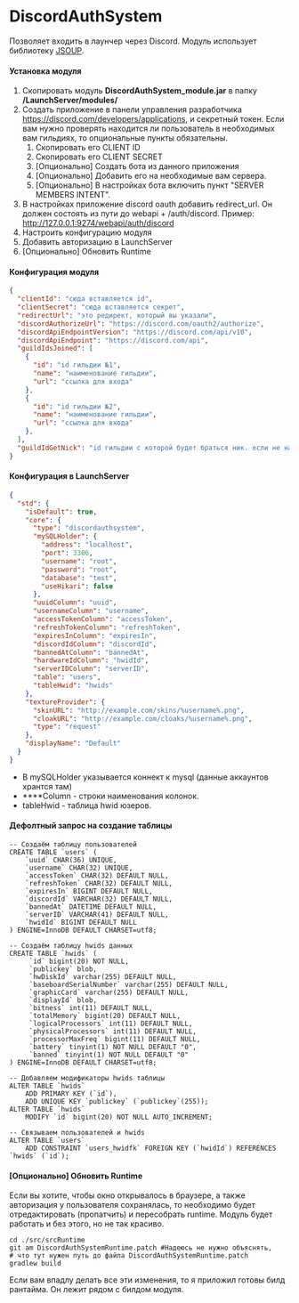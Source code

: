 # DiscordAuthSystem

Позволяет входить в лаунчер через Discord.
Модуль использует библиотеку [JSOUP](https://jsoup.org/download).

#### Установка модуля

1. Скопировать модуль **DiscordAuthSystem_module.jar** в папку **/LaunchServer/modules/**
2. Создать приложение в панели управления разработчика https://discord.com/developers/applications, и секретный токен.
Если вам нужно проверять находится ли пользователь в необходимых вам гильдиях, то опциональные пункты обязательны. 
     1. Скопировать его CLIENT ID
     2. Скопировать его CLIENT SECRET
     3. [Опционально] Создать бота из данного приложения
     4. [Опционально] Добавить его на необходимые вам сервера.
     5. [Опционально] В настройках бота включить пункт "SERVER MEMBERS INTENT". 
4. В настройках приложение discord oauth добавить redirect_url. Он должен состоять из пути до webapi + /auth/discord. Пример: http://127.0.0.1:9274/webapi/auth/discord
5. Настроить конфигурацию модуля
6. Добавить авторизацию в LaunchServer
7. [Опционально] Обновить Runtime

#### Конфигурация модуля

```json
{
  "clientId": "сюда вставляется id",
  "clientSecret": "сюда вставляется секрет",
  "redirectUrl": "это редирект, который вы указали",
  "discordAuthorizeUrl": "https://discord.com/oauth2/authorize",
  "discordApiEndpointVersion": "https://discord.com/api/v10",
  "discordApiEndpoint": "https://discord.com/api",
  "guildIdsJoined": [
    {
      "id": "id гильдии №1",
      "name": "наименование гильдии",
      "url": "ссылка для входа"
    },
    {
      "id": "id гильдии №2",
      "name": "наименование гильдии",
      "url": "ссылка для входа"
    },
  ],
  "guildIdGetNick": "id гильдии с которой будет браться ник. если не надо, то осталить пустым"
}
```

#### Конфигурация в LaunchServer

```json
{
  "std": {
    "isDefault": true,
    "core": {
      "type": "discordauthsystem",
      "mySQLHolder": {
        "address": "localhost",
        "port": 3306,
        "username": "root",
        "password": "root",
        "database": "test",
        "useHikari": false
      },
      "uuidColumn": "uuid",
      "usernameColumn": "username",
      "accessTokenColumn": "accessToken",
      "refreshTokenColumn": "refreshToken",
      "expiresInColumn": "expiresIn",
      "discordIdColumn": "discordId",
      "bannedAtColumn": "bannedAt",
      "hardwareIdColumn": "hwidId",
      "serverIDColumn": "serverID",
      "table": "users",
      "tableHwid": "hwids"
    },
    "textureProvider": {
      "skinURL": "http://example.com/skins/%username%.png",
      "cloakURL": "http://example.com/cloaks/%username%.png",
      "type": "request"
    },
    "displayName": "Default"
  }
}
```

- В mySQLHolder указывается коннект к mysql (данные аккаунтов хрантся там)
- \*\*\*\*Column - строки наименования колонок.
- tableHwid - таблица hwid юзеров.

#### Дефолтный запрос на создание таблицы

```mysql
-- Создаём таблицу пользователей
CREATE TABLE `users` (
    `uuid` CHAR(36) UNIQUE,
    `username` CHAR(32) UNIQUE,
    `accessToken` CHAR(32) DEFAULT NULL,
    `refreshToken` CHAR(32) DEFAULT NULL,
    `expiresIn` BIGINT DEFAULT NULL,
    `discordId` VARCHAR(32) DEFAULT NULL,
    `bannedAt` DATETIME DEFAULT NULL,
    `serverID` VARCHAR(41) DEFAULT NULL,
    `hwidId` BIGINT DEFAULT NULL
) ENGINE=InnoDB DEFAULT CHARSET=utf8;

-- Создаём таблицу hwids данных
CREATE TABLE `hwids` (
     `id` bigint(20) NOT NULL,
     `publickey` blob,
     `hwDiskId` varchar(255) DEFAULT NULL,
     `baseboardSerialNumber` varchar(255) DEFAULT NULL,
     `graphicCard` varchar(255) DEFAULT NULL,
     `displayId` blob,
     `bitness` int(11) DEFAULT NULL,
     `totalMemory` bigint(20) DEFAULT NULL,
     `logicalProcessors` int(11) DEFAULT NULL,
     `physicalProcessors` int(11) DEFAULT NULL,
     `processorMaxFreq` bigint(11) DEFAULT NULL,
     `battery` tinyint(1) NOT NULL DEFAULT "0",
     `banned` tinyint(1) NOT NULL DEFAULT "0"
) ENGINE=InnoDB DEFAULT CHARSET=utf8;

-- Добавляем модификаторы hwids таблицы
ALTER TABLE `hwids`
    ADD PRIMARY KEY (`id`),
    ADD UNIQUE KEY `publickey` (`publickey`(255));
ALTER TABLE `hwids`
    MODIFY `id` bigint(20) NOT NULL AUTO_INCREMENT;

-- Связываем пользователей и hwids
ALTER TABLE `users`
    ADD CONSTRAINT `users_hwidfk` FOREIGN KEY (`hwidId`) REFERENCES `hwids` (`id`);
```

#### [Опционально] Обновить Runtime

Если вы хотите, чтобы окно открывалось в браузере, а также авторизация у
пользователя сохранялась, то необходимо будет отредактировать (пропатчить) и пересобрать runtime.
Модуль будет работать и без этого, но не так красиво.

```shell
cd ./src/srcRuntime
git am DiscordAuthSystemRuntime.patch #Надеюсь не нужно объяснять,
# что тут нужен путь до файла DiscordAuthSystemRuntime.patch
gradlew build
```

Если вам впадлу делать все эти изменения, то я приложил готовы билд рантайма. Он лежит рядом с билдом модуля.